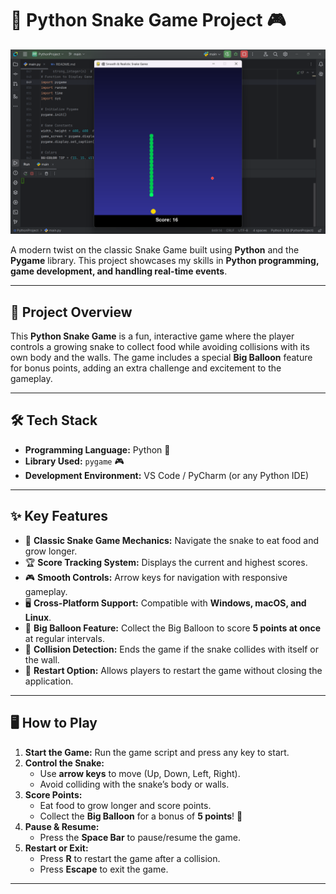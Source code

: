 # 🐍 Python Snake Game Project 🎮

![Snake Game Preview](snake_game_preview.png)

A modern twist on the classic Snake Game built using **Python** and the **Pygame** library. This project showcases my skills in **Python programming, game development, and handling real-time events**.

---

## 📌 Project Overview  
This **Python Snake Game** is a fun, interactive game where the player controls a growing snake to collect food while avoiding collisions with its own body and the walls. The game includes a special **Big Balloon** feature for bonus points, adding an extra challenge and excitement to the gameplay.

---

## 🛠️ Tech Stack

- **Programming Language:** Python 🐍  
- **Library Used:** `pygame` 🎮  
- **Development Environment:** VS Code / PyCharm (or any Python IDE)  

---


## ✨ Key Features  

- 🐍 **Classic Snake Game Mechanics:** Navigate the snake to eat food and grow longer.  
- 🏆 **Score Tracking System:** Displays the current and highest scores.  
- 🎮 **Smooth Controls:** Arrow keys for navigation with responsive gameplay.  
- 🖥️ **Cross-Platform Support:** Compatible with **Windows, macOS, and Linux**.  
- 🎈 **Big Balloon Feature:** Collect the Big Balloon to score **5 points at once** at regular intervals.  
- 🚫 **Collision Detection:** Ends the game if the snake collides with itself or the wall.  
- 🔄 **Restart Option:** Allows players to restart the game without closing the application.  

---

## 🖥️ How to Play

1. **Start the Game:** Run the game script and press any key to start.  
2. **Control the Snake:**  
   - Use **arrow keys** to move (Up, Down, Left, Right).  
   - Avoid colliding with the snake’s body or walls.  
3. **Score Points:**  
   - Eat food to grow longer and score points.  
   - Collect the **Big Balloon** for a bonus of **5 points**! 🎈  
4. **Pause & Resume:**  
   - Press the **Space Bar** to pause/resume the game.  
5. **Restart or Exit:**  
   - Press **R** to restart the game after a collision.  
   - Press **Escape** to exit the game.  

---




